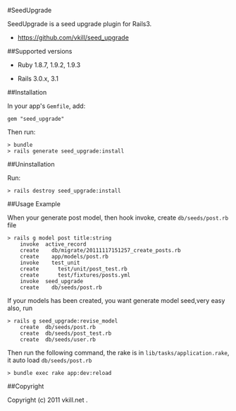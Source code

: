 #SeedUpgrade

SeedUpgrade is a seed upgrade plugin for Rails3.

* https://github.com/vkill/seed_upgrade

##Supported versions

* Ruby 1.8.7, 1.9.2, 1.9.3

* Rails 3.0.x, 3.1


##Installation

In your app's `Gemfile`, add:

    gem "seed_upgrade"

Then run:

    > bundle
    > rails generate seed_upgrade:install


##Uninstallation

Run:

    > rails destroy seed_upgrade:install


##Usage Example

When your generate post model, then hook invoke, create `db/seeds/post.rb` file

    > rails g model post title:string
        invoke  active_record
        create    db/migrate/20111117151257_create_posts.rb
        create    app/models/post.rb
        invoke    test_unit
        create      test/unit/post_test.rb
        create      test/fixtures/posts.yml
        invoke  seed_upgrade
        create    db/seeds/post.rb

If your models has been created, you want generate model seed,very easy also, run

    > rails g seed_upgrade:revise_model
        create  db/seeds/post.rb
        create  db/seeds/post_test.rb
        create  db/seeds/user.rb

Then run the following command, the rake is in `lib/tasks/application.rake`, it auto load `db/seeds/post.rb`

    > bundle exec rake app:dev:reload


##Copyright

Copyright (c) 2011 vkill.net .


